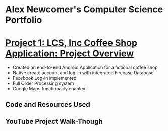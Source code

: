 # Alex Newcomer's Computer Science Portfolio

# [Project 1: LCS, Inc Coffee Shop Application: Project Overview](https://github.com/newcomat/Alex_Portfolio/tree/main)
* Created an end-to-end Android Application for a fictional coffee shop
* Native create account and log-in with integrated Firebase Database
* Facebook Log-in implemented
* Full Order Processing system
* Google Maps functionality enabled

## Code and Resources Used

## YouTube Project Walk-Though

